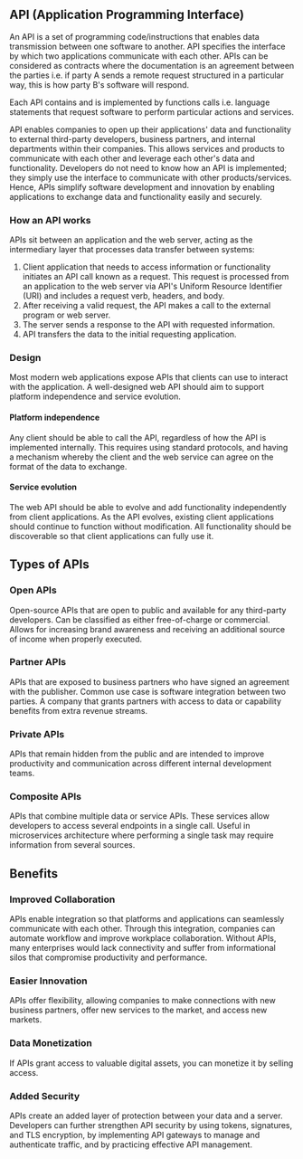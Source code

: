 ## API (Application Programming Interface)

An API is a set of programming code/instructions that enables data transmission between one software to another. API specifies the interface by which two applications communicate with each other. APIs can be considered as contracts where the documentation is an agreement between the parties i.e. if party A sends a remote request structured in a particular way, this is how party B's software will respond.

Each API contains and is implemented by functions calls i.e. language statements that request software to perform particular actions and services.

API enables companies to open up their applications' data and functionality to external third-party developers, business partners, and internal departments within their companies. This allows services and products to communicate with each other and leverage each other's data and functionality. Developers do not need to know how an API is implemented; they simply use the interface to communicate with other products/services. Hence, APIs simplify software development and innovation by enabling applications to exchange data and functionality easily and securely.

### How an API works

APIs sit between an application and the web server, acting as the intermediary layer that processes data transfer between systems:

1. Client application that needs to access information or functionality initiates an API call known as a request. This request is processed from an application to the web server via API's Uniform Resource Identifier (URI) and includes a request verb, headers, and body.
2. After receiving a valid request, the API makes a call to the external program or web server.
3. The server sends a response to the API with requested information.
4. API transfers the data to the initial requesting application.

### Design

Most modern web applications expose APIs that clients can use to interact with the application. A well-designed web API should aim to support platform independence and service evolution.

#### Platform independence

Any client should be able to call the API, regardless of how the API is implemented internally. This requires using standard protocols, and having a mechanism whereby the client and the web service can agree on the format of the data to exchange.

#### Service evolution

The web API should be able to evolve and add functionality independently from client applications. As the API evolves, existing client applications should continue to function without modification. All functionality should be discoverable so that client applications can fully use it.

## Types of APIs

### Open APIs

Open-source APIs that are open to public and available for any third-party developers. Can be classified as either free-of-charge or commercial. Allows for increasing brand awareness and receiving an additional source of income when properly executed.

### Partner APIs

APIs that are exposed to business partners who have signed an agreement with the publisher. Common use case is software integration between two parties. A company that grants partners with access to data or capability benefits from extra revenue streams.

### Private APIs

APIs that remain hidden from the public and are intended to improve productivity and communication across different internal development teams.

### Composite APIs

APIs that combine multiple data or service APIs. These services allow developers to access several endpoints in a single call. Useful in microservices architecture where performing a single task may require information from several sources.

## Benefits

### Improved Collaboration

APIs enable integration so that platforms and applications can seamlessly communicate with each other. Through this integration, companies can automate workflow and improve workplace collaboration. Without APIs, many enterprises would lack connectivity and suffer from informational silos that compromise productivity and performance.

### Easier Innovation

APIs offer flexibility, allowing companies to make connections with new business partners, offer new services to the market, and access new markets.

### Data Monetization

If APIs grant access to valuable digital assets, you can monetize it by selling access.

### Added Security

APIs create an added layer of protection between your data and a server. Developers can further strengthen API security by using tokens, signatures, and TLS encryption, by implementing API gateways to manage and authenticate traffic, and by practicing effective API management.
